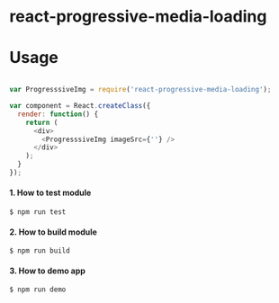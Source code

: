 # react-progressive-media-loading

# Usage

```js

var ProgresssiveImg = require('react-progressive-media-loading');

var component = React.createClass({
  render: function() {
    return (
      <div>
        <ProgresssiveImg imageSrc={''} />
      </div>
    );
  }
});
```

#### 1. How to test module

```shell
$ npm run test
```

#### 2. How to build module

```shell
$ npm run build
```

#### 3. How to demo app

```shell
$ npm run demo
```